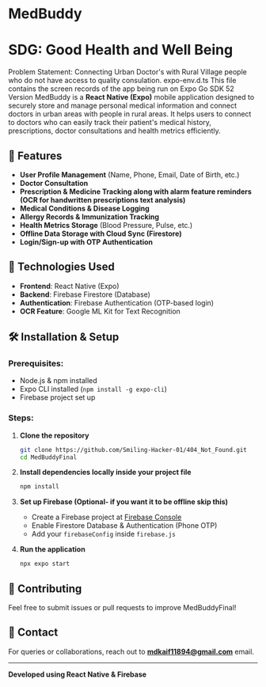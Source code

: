 # MedBuddy
# SDG: Good Health and Well Being
Problem Statement: Connecting Urban Doctor's with Rural Village people who do not have access to quality consulation.
expo-env.d.ts This file contains the screen records of the app being run on Expo Go SDK 52 Version
MedBuddy is a **React Native (Expo)** mobile application designed to securely store and manage personal medical information and connect doctors in urban areas with people in rural areas. It helps users to connect to doctors who can easily track their patient's medical history, prescriptions, doctor consultations and health metrics efficiently.

## 📌 Features

- **User Profile Management** (Name, Phone, Email, Date of Birth, etc.)
- **Doctor Consultation**
- **Prescription & Medicine Tracking along with alarm feature reminders (OCR for handwritten prescriptions text analysis)**
- **Medical Conditions & Disease Logging**
- **Allergy Records & Immunization Tracking**
- **Health Metrics Storage** (Blood Pressure, Pulse, etc.)
- **Offline Data Storage with Cloud Sync (Firestore)**
- **Login/Sign-up with OTP Authentication**

## 🚀 Technologies Used

- **Frontend**: React Native (Expo)
- **Backend**: Firebase Firestore (Database)
- **Authentication**: Firebase Authentication (OTP-based login)
- **OCR Feature**: Google ML Kit for Text Recognition

## 🛠️ Installation & Setup

### Prerequisites:

- Node.js & npm installed
- Expo CLI installed (`npm install -g expo-cli`)
- Firebase project set up

### Steps:

1. **Clone the repository**

   ```sh
   git clone https://github.com/Smiling-Hacker-01/404_Not_Found.git
   cd MedBuddyFinal
   ```

2. **Install dependencies locally inside your project file**

   ```sh
   npm install
   ```

3. **Set up Firebase (Optional- if you want it to be offline skip this)**

   - Create a Firebase project at [Firebase Console](https://console.firebase.google.com/)
   - Enable Firestore Database & Authentication (Phone OTP)
   - Add your `firebaseConfig` inside `firebase.js`

4. **Run the application**

   ```sh
   npx expo start
   ```

## 🤝 Contributing

Feel free to submit issues or pull requests to improve MedBuddyFinal!

## 📧 Contact

For queries or collaborations, reach out to **mdkaif11894@gmail.com** email.

---

**Developed using React Native & Firebase**

